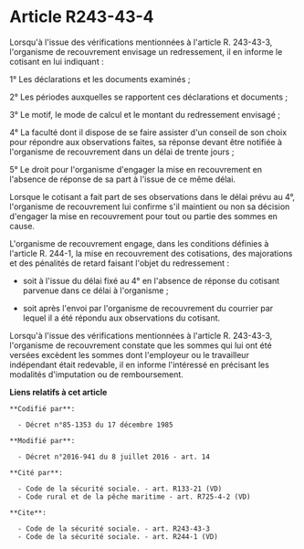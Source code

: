 # Article R243-43-4

Lorsqu'à l'issue des vérifications mentionnées à l'article R. 243-43-3, l'organisme de recouvrement envisage un redressement,
il en informe le cotisant en lui indiquant : 

1° Les déclarations et les documents examinés ; 

2° Les périodes auxquelles se rapportent ces déclarations et documents ; 

3° Le motif, le mode de calcul et le montant du redressement envisagé ; 

4° La faculté dont il dispose de se faire assister d'un conseil de son choix pour répondre aux observations faites, sa
réponse devant être notifiée à l'organisme de recouvrement dans un délai de trente jours ; 

5° Le droit pour l'organisme d'engager la mise en recouvrement en l'absence de réponse de sa part à l'issue de ce même
délai. 

Lorsque le cotisant a fait part de ses observations dans le délai prévu au 4°, l'organisme de recouvrement lui confirme s'il
maintient ou non sa décision d'engager la mise en recouvrement pour tout ou partie des sommes en cause. 

L'organisme de recouvrement engage, dans les conditions définies à l'article R. 244-1, la mise en recouvrement des
cotisations, des majorations et des pénalités de retard faisant l'objet du redressement :

- soit à l'issue du délai fixé au 4° en l'absence de réponse du cotisant parvenue dans ce délai à l'organisme ;

- soit après l'envoi par l'organisme de recouvrement du courrier par lequel il a été répondu aux observations du cotisant. 

Lorsqu'à l'issue des vérifications mentionnées à l'article R. 243-43-3, l'organisme de recouvrement constate que les sommes
qui lui ont été versées excèdent les sommes dont l'employeur ou le travailleur indépendant était redevable, il en informe
l'intéressé en précisant les modalités d'imputation ou de remboursement.

**Liens relatifs à cet article**

	**Codifié par**:

	  - Décret n°85-1353 du 17 décembre 1985

	**Modifié par**:

	  - Décret n°2016-941 du 8 juillet 2016 - art. 14

	**Cité par**:

	  - Code de la sécurité sociale. - art. R133-21 (VD)
	  - Code rural et de la pêche maritime - art. R725-4-2 (VD)

	**Cite**:

	  - Code de la sécurité sociale. - art. R243-43-3
	  - Code de la sécurité sociale. - art. R244-1 (VD)
